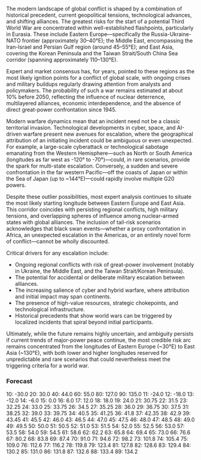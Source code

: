 The modern landscape of global conflict is shaped by a combination of historical precedent, current geopolitical tensions, technological advances, and shifting alliances. The greatest risks for the start of a potential Third World War are concentrated within well-established flashpoints, particularly in Eurasia. These include Eastern Europe—specifically the Russia-Ukraine-NATO frontier (approximately 30–40°E); the Middle East, encompassing the Iran-Israel and Persian Gulf region (around 45–55°E); and East Asia, covering the Korean Peninsula and the Taiwan Strait/South China Sea corridor (spanning approximately 110–130°E). 

Expert and market consensus has, for years, pointed to these regions as the most likely ignition points for a conflict of global scale, with ongoing crises and military buildups regularly drawing attention from analysts and policymakers. The probability of such a war remains estimated at about 10% before 2050, reflecting the influence of nuclear deterrence, multilayered alliances, economic interdependence, and the absence of direct great-power confrontation since 1945.

Modern warfare dynamics mean that an incident need not be a classic territorial invasion. Technological developments in cyber, space, and AI-driven warfare present new avenues for escalation, where the geographical attribution of an initiating incident could be ambiguous or even unexpected. For example, a large-scale cyberattack or technological sabotage emanating from the Western Hemisphere—such as North or South America (longitudes as far west as -120° to -70°)—could, in rare scenarios, provide the spark for multi-state escalation. Conversely, a sudden and severe confrontation in the far western Pacific—off the coasts of Japan or within the Sea of Japan (up to ~144°E)—could rapidly involve multiple G20 powers.

Despite these outlier possibilities, most expert analysis continues to situate the most likely starting longitude between Eastern Europe and East Asia. This corridor coincides with persisting regional conflicts, high military tensions, and overlapping spheres of influence among nuclear-armed states with global alliances. The inclusion of tail-risk scenarios acknowledges that black swan events—whether a proxy confrontation in Africa, an unexpected escalation in the Americas, or an entirely novel form of conflict—cannot be wholly discounted.

Critical drivers for any escalation include:

- Ongoing regional conflicts with risk of great-power involvement (notably in Ukraine, the Middle East, and the Taiwan Strait/Korean Peninsula).
- The potential for accidental or deliberate military escalation between alliances.
- The increasing salience of cyber and hybrid warfare, where attribution and initial impact may span continents.
- The presence of high-value resources, strategic chokepoints, and technological infrastructure.
- Historical precedents that show world wars can be triggered by localized incidents that spiral beyond initial participants.

Ultimately, while the future remains highly uncertain, and ambiguity persists if current trends of major-power peace continue, the most credible risk arc remains concentrated from the longitudes of Eastern Europe (~30°E) to East Asia (~130°E), with both lower and higher longitudes reserved for unpredictable and rare scenarios that could nevertheless meet the triggering criteria for a world war.

### Forecast

10: -30.0
20: 30.0
40: 44.0
60: 55.0
80: 127.0
90: 135.0
11: -24.0
12: -18.0
13: -12.0
14: -6.0
15: 0.0
16: 6.0
17: 12.0
18: 18.0
19: 24.0
21: 30.75
22: 31.5
23: 32.25
24: 33.0
25: 33.75
26: 34.5
27: 35.25
28: 36.0
29: 36.75
30: 37.5
31: 38.25
32: 39.0
33: 39.75
34: 40.5
35: 41.25
36: 41.8
37: 42.35
38: 42.9
39: 43.45
41: 45.5
42: 46.0
43: 46.5
44: 47.0
45: 47.5
46: 48.0
47: 48.5
48: 49.0
49: 49.5
50: 50.0
51: 50.5
52: 51.0
53: 51.5
54: 52.0
55: 52.5
56: 53.0
57: 53.5
58: 54.0
59: 54.5
61: 58.6
62: 62.2
63: 65.8
64: 69.4
65: 73.0
66: 76.6
67: 80.2
68: 83.8
69: 87.4
70: 91.0
71: 94.6
72: 98.2
73: 101.8
74: 105.4
75: 109.0
76: 112.6
77: 116.2
78: 119.8
79: 123.4
81: 127.8
82: 128.6
83: 129.4
84: 130.2
85: 131.0
86: 131.8
87: 132.6
88: 133.4
89: 134.2